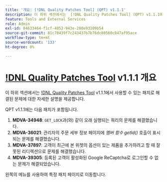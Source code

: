 ```yaml
---
title: '개요: [!DNL Quality Patches Tool] (QPT) v1.1.1'
description: 이 하위 섹션에서는  [!DNL Quality Patches Tool] (QPT) v1.1.1에서 사용할 수 있는 패치로 해결된 문제에 대한 자세한 설명을 제공합니다.
feature: Tools and External Services
role: Admin
exl-id: 04633464-f1cf-4052-943e-208e93109b54
source-git-commit: 81c78439f7c243437b7b76dc80560c847af95ace
workflow-type: tm+mt
source-wordcount: '133'
ht-degree: 0%

---
```


# [!DNL Quality Patches Tool](QPT) v1.1.1 개요

이 하위 섹션에서는 [!DNL Quality Patches Tool](QPT) v1.1.1에서 사용할 수 있는 패치로 해결된 문제에 대한 자세한 설명을 제공합니다.

QPT v1.1.1에는 다음 패치가 포함됩니다.

1. **MDVA-34948**: `GET_LOCK`과(와) 같이 오래 실행되는 쿼리의 문제를 해결했습니다.
1. **MDVA-36021**: 관리자의 주문 세부 정보 페이지에 *멤버 함수 getId()* 호출이 표시되는 문제를 해결했습니다.
1. **MDVA-37897**: 고객이 최근에 본 위젯의 옵션이 있는 제품을 추가하려고 할 때 잘못된 리디렉션으로 문제를 해결했습니다.
1. **MDVA-39305**: 등록된 고객이 활성화된 Google ReCaptcha로 로그인할 수 없는 문제가 해결되었습니다.

왼쪽의 메뉴를 사용하여 특정 패치 페이지로 이동합니다.
